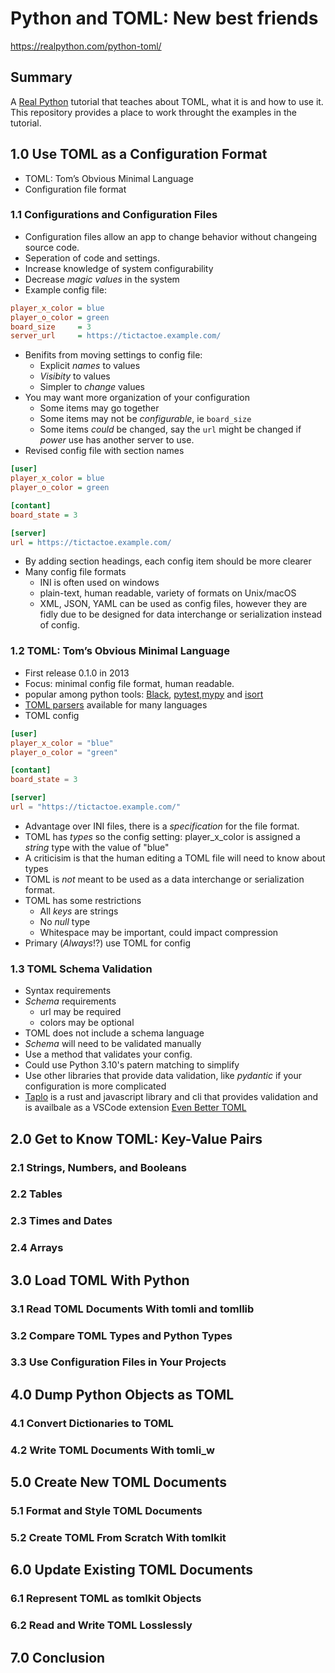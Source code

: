 # Python and TOML: New best friends
https://realpython.com/python-toml/

## Summary
A [Real Python](https://realpython.com) tutorial that teaches about TOML, what it is and how to use it.
This repository provides a place to work throught the examples in the tutorial.

## 1.0 Use TOML as a Configuration Format
- TOML: Tom’s Obvious Minimal Language
- Configuration file format

### 1.1 Configurations and Configuration Files
- Configuration files allow an app to change behavior without changeing source code.
- Seperation of code and settings.
- Increase knowledge of system configurability
- Decrease *magic values* in the system
- Example config file:
```ini
player_x_color = blue
player_o_color = green
board_size     = 3
server_url     = https://tictactoe.example.com/
```
- Benifits from moving settings to config file:
    - Explicit *names* to values
    - *Visibity* to values
    - Simpler to *change* values
- You may want more organization of your configuration
    - Some items may go together
    - Some items may not be *configurable*, ie ```board_size```
    - Some items *could* be changed, say the ```url``` might be changed if *power* use has another server to use.
- Revised config file with section names
```ini
[user]
player_x_color = blue
player_o_color = green

[contant]
board_state = 3

[server]
url = https://tictactoe.example.com/
```
- By adding section headings, each config item should be more clearer
- Many config file formats
    - INI is often used on windows
    - plain-text, human readable, variety of formats on Unix/macOS
    - XML, JSON, YAML can be used as config files, however they are fidly due to be designed for data interchange or serialization instead of config.
### 1.2 TOML: Tom’s Obvious Minimal Language
- First release 0.1.0 in 2013
- Focus: minimal config file format, human readable.
- popular among python tools: [Black](https://black.readthedocs.io/), [pytest](https://docs.pytest.org/),[mypy](https://mypy.readthedocs.io/) and [isort](https://black.readthedocs.io/)
- [TOML parsers](https://github.com/toml-lang/toml/wiki#implementations) available for many languages
- TOML config
```TOML
[user]
player_x_color = "blue"
player_o_color = "green"

[contant]
board_state = 3

[server]
url = "https://tictactoe.example.com/"
```
- Advantage over INI files, there is a *specification* for the file format.
- TOML has *types* so the config setting: player_x_color is assigned a *string* type with the value of "blue"
- A criticisim is that the human editing a TOML file will need to know about types
- TOML is *not* meant to be used as a data interchange or serialization format.
- TOML has some restrictions
    - All *keys* are strings
    - No *null* type
    - Whitespace may be important, could impact compression
- Primary (*Always*!?) use TOML for config
### 1.3 TOML Schema Validation
- Syntax requirements
- *Schema* requirements
    - url may be required
    - colors may be optional
- TOML does not include a schema language
- *Schema* will need to be validated manually
- Use a method that validates your config.
- Could use Python 3.10's patern matching to simplify
- Use other libraries that provide data validation, like *pydantic* if your configuration is more complicated
- [Taplo](https://taplo.tamasfe.dev/) is a rust and javascript library and cli that provides validation and is availbale as a VSCode extension [Even Better TOML](https://marketplace.visualstudio.com/items?itemName=tamasfe.even-better-toml)
## 2.0 Get to Know TOML: Key-Value Pairs
### 2.1 Strings, Numbers, and Booleans
### 2.2 Tables
### 2.3 Times and Dates
### 2.4 Arrays
## 3.0 Load TOML With Python
### 3.1 Read TOML Documents With tomli and tomllib
### 3.2 Compare TOML Types and Python Types
### 3.3 Use Configuration Files in Your Projects
## 4.0 Dump Python Objects as TOML
### 4.1 Convert Dictionaries to TOML
### 4.2 Write TOML Documents With tomli_w
## 5.0 Create New TOML Documents
### 5.1 Format and Style TOML Documents
### 5.2 Create TOML From Scratch With tomlkit
## 6.0 Update Existing TOML Documents
### 6.1 Represent TOML as tomlkit Objects
### 6.2 Read and Write TOML Losslessly
## 7.0 Conclusion